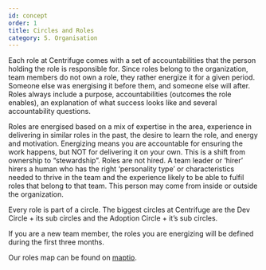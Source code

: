 ```yaml
---
id: concept
order: 1
title: Circles and Roles
category: 5. Organisation
---
```

Each role at Centrifuge comes with a set of accountabilities that the person holding the role is  responsible for. Since roles belong to the organization, team members do not own a role, they rather energize it for a given period. Someone else was energising it before them, and someone else will after. Roles always include a purpose, accountabilities (outcomes the role enables), an explanation of what success looks like and several accountability questions.

Roles are energised based on a mix of expertise in the area, experience in delivering in similar roles in the past, the desire to learn the role, and energy and motivation. Energizing means you are accountable for ensuring the work happens, but NOT for delivering it on your own. This is a shift from ownership to “stewardship”. Roles are not hired. A team leader or ‘hirer’ hirers a human who has the right ‘personality type’ or characteristics needed to thrive in the team and the experience likely to be able to fulfil roles that belong to that team. This person may come from inside or outside the organization.

Every role is part of a circle. The biggest circles at Centrifuge are the Dev Circle + its sub circles and the Adoption Circle + it’s sub circles.

If you are a new team member, the roles you are energizing will be defined during the first three months.

Our roles map can be found on [maptio](https://app.maptio.com/map/5e31a579d1c82e0014b24d4a/centrifuge-roles-map/circles).




